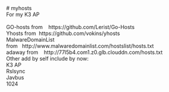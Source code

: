 <div><div># myhosts</div><div>For my K3 AP&nbsp;</div><div><br></div><div>GO-hosts from<span class="Apple-tab-span" style="white-space:pre">	</span>https://github.com/Lerist/Go-Hosts&nbsp;</div><div>Yhosts from<span class="Apple-tab-span" style="white-space:pre">	</span>https://github.com/vokins/yhosts</div><div>MalwareDomainList from<span class="Apple-tab-span" style="white-space:pre">	</span>http://www.malwaredomainlist.com/hostslist/hosts.txt&nbsp;</div><div>adaway from<span class="Apple-tab-span" style="white-space:pre">	</span>http://77l5b4.com1.z0.glb.clouddn.com/hosts.txt</div><div>Other add by self include by now:</div><div>K3 AP</div><div>Rslsync</div><div>Javbus</div><div>1024</div></div><div></div><div><div
